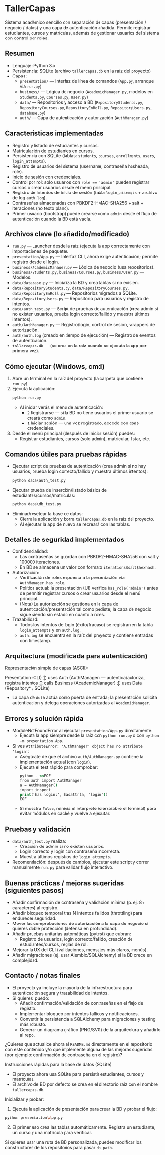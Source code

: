 # TallerCapas

Sistema académico sencillo con separación de capas (presentación / negocio / datos) y una capa de autenticación añadida. Permite registrar estudiantes, cursos y matrículas, además de gestionar usuarios del sistema con control por roles.

## Resumen
- Lenguaje: Python 3.x
- Persistencia: SQLite (archivo `tallercapas.db` en la raíz del proyecto)
- Capas:
	- `presentation/` — Interfaz de línea de comandos (`App.py`, arranque via `run.py`)
	- `business/` — Lógica de negocio (`AcademicManager.py`, modelos en `Students.py`, `Courses.py`, `User.py`)
	- `data/` — Repositorios y acceso a BD (`RepositoryStudents.py`, `RepositoryCourses.py`, `RepositoryEnRoll.py`, `RepositoryUsers.py`, `database.py`)
	- `auth/` — Capa de autenticación y autorización (`AuthManager.py`)

## Características implementadas
- Registro y listado de estudiantes y cursos.
- Matriculación de estudiantes en cursos.
- Persistencia con SQLite (tablas: `students`, `courses`, `enrollments`, `users`, `login_attempts`).
- Registro de usuarios del sistema (username, contraseña hasheada, role).
- Inicio de sesión con credenciales.
- Control por rol: solo usuarios con `role == 'admin'` pueden registrar cursos o crear usuarios desde el menú principal.
- Registro de intentos de inicio de sesión (tabla `login_attempts` + archivo de log `auth.log`).
- Contraseñas almacenadas con PBKDF2-HMAC-SHA256 + salt + iteraciones (no texto plano).
- Primer usuario (bootstrap) puede crearse como `admin` desde el flujo de autenticación cuando la BD está vacía.

## Archivos clave (lo añadido/modificado)
- `run.py` — Launcher desde la raíz (ejecuta la app correctamente con importaciones de paquete).
- `presentation/App.py` — Interfaz CLI, ahora exige autenticación; permite registro desde el login.
- `business/AcademicManager.py` — Lógica de negocio (usa repositorios).
- `business/Students.py`, `business/Courses.py`, `business/User.py` — Modelos.
- `data/database.py` — Inicializa la BD y crea tablas si no existen.
- `data/RepositoryStudents.py`, `data/RepositoryCourses.py`, `data/RepositoryEnRoll.py` — Repositorios migrados a SQLite.
- `data/RepositoryUsers.py` — Repositorio para usuarios y registro de intentos.
- `data/auth_test.py` — Script de pruebas de autenticación (crea admin si no existen usuarios, prueba login correcto/fallido y muestra últimos intentos).
- `auth/AuthManager.py` — Registro/login, control de sesión, wrappers de autorización.
- `auth/auth.log` (creado en tiempo de ejecución) — Registro de eventos de autenticación.
- `tallercapas.db` — (se crea en la raíz cuando se ejecuta la app por primera vez).

## Cómo ejecutar (Windows, cmd)
1. Abre un terminal en la raíz del proyecto (la carpeta que contiene `run.py`).
2. Ejecuta la aplicación:
	 ```cmd
	 python run.py
	 ```
	 - Al iniciar verás el menú de autenticación:
		 - `2` Registrarse — si la BD no tiene usuarios el primer usuario se creará como `admin`.
		 - `1` Iniciar sesión — una vez registrado, accede con esas credenciales.
3. Desde el menú principal (después de iniciar sesión) puedes:
	 - Registrar estudiantes, cursos (solo admin), matricular, listar, etc.

## Comandos útiles para pruebas rápidas
- Ejecutar script de pruebas de autenticación (crea admin si no hay usuarios, prueba login correcto/fallido y muestra últimos intentos):
	```cmd
	python data\auth_test.py
	```
- Ejecutar prueba de inserción/listado básica de estudiantes/cursos/matrículas:
	```cmd
	python data\db_test.py
	```
- Eliminar/resetear la base de datos:
	- Cierra la aplicación y borra `tallercapas.db` en la raíz del proyecto.
	- Al ejecutar la app de nuevo se recreará con las tablas.

## Detalles de seguridad implementados
- Confidencialidad: 
	- Las contraseñas se guardan con PBKDF2-HMAC-SHA256 con salt y 100000 iteraciones.
	- En BD se almacena un valor con formato `iterations$salt$hexhash`.
- Autorización:
	- Verificación de roles expuesta a la presentación vía `AuthManager.has_role`.
	- Política actual: la presentación (UI) verifica `has_role('admin')` antes de permitir registrar cursos o crear usuarios desde el menú principal.
	- (Nota) La autorización se gestiona en la capa de autenticación/presentación tal como pediste; la capa de negocio sigue siendo sin estado en cuanto a roles.
- Trazabilidad:
	- Todos los intentos de login (éxito/fracaso) se registran en la tabla `login_attempts` y en `auth.log`.
	- `auth.log` se encuentra en la raíz del proyecto y contiene entradas con timestamp.

## Arquitectura (modificada para autenticación)
Representación simple de capas (ASCII):

Presentation (CLI)
	↕ uses
Auth (AuthManager)  — autentica/autoriza, registra intentos
	↕ calls
Business (AcademicManager)
	↕ uses
Data (Repository* / SQLite)

- La capa de `Auth` actúa como puerta de entrada; la presentación solicita autenticación y delega operaciones autorizadas al `AcademicManager`.

## Errores y solución rápida
- ModuleNotFoundError al ejecutar `presentation/App.py` directamente:
	- Ejecuta la app siempre desde la raíz con `python run.py` o con `python -m presentation.App`.
- Si ves `AttributeError: 'AuthManager' object has no attribute 'login'`:
	- Asegúrate de que el archivo `auth/AuthManager.py` contiene la implementación actual (con `login`).
	- Ejecuta el test rápido para comprobar:
		```cmd
		python - <<EOF
		from auth import AuthManager
		a = AuthManager()
		import inspect
		print('has login:', hasattr(a, 'login'))
		EOF
		```
	- Si muestra `False`, reinicia el intérprete (cierra/abre el terminal) para evitar módulos en caché y vuelve a ejecutar.

## Pruebas y validación
- `data/auth_test.py` realiza:
	- Creación de admin si no existen usuarios.
	- Login correcto y login con contraseña incorrecta.
	- Muestra últimos registros de `login_attempts`.
- Recomendación: después de cambios, ejecutar este script y correr manualmente `run.py` para validar flujo interactivo.

## Buenas prácticas / mejoras sugeridas (siguientes pasos)
- Añadir confirmación de contraseña y validación mínima (p. ej. 8+ caracteres) al registro.
- Añadir bloqueo temporal tras N intentos fallidos (throttling) para endurecer seguridad.
- Mover las comprobaciones de autorización a la capa de negocio si quieres doble protección (defensa en profundidad).
- Añadir pruebas unitarias automáticas (pytest) que cubran:
	- Registro de usuarios, login correcto/fallido, creación de estudiantes/cursos, reglas de rol.
- Mejorar la UX del CLI (validaciones, mensajes más claros, menús).
- Añadir migraciones (ej. usar Alembic/SQLAlchemy) si la BD crece en complejidad.

## Contacto / notas finales
- El proyecto ya incluye la mayoría de la infraestructura para autenticación segura y trazabilidad de intentos.
- Si quieres, puedo:
	- Añadir confirmación/validación de contraseñas en el flujo de registro.
	- Implementar bloqueo por intentos fallidos y notificaciones.
	- Convertir la persistencia a SQLAlchemy para migraciones y testing más robusto.
	- Generar un diagrama gráfico (PNG/SVG) de la arquitectura y añadirlo al repo.

¿Quieres que actualice ahora el `README.md` directamente en el repositorio con este contenido y/o que implemente alguna de las mejoras sugeridas (por ejemplo: confirmación de contraseña en el registro)?

Instrucciones rápidas para la base de datos (SQLite)

- El proyecto ahora usa SQLite para persistir estudiantes, cursos y matriculas.
- El archivo de BD por defecto se crea en el directorio raíz con el nombre `tallercapas.db`.

Inicializar y probar:

1. Ejecuta la aplicación de presentación para crear la BD y probar el flujo:

```bash
python presentation\App.py
```

2. El primer uso crea las tablas automáticamente. Registra un estudiante, un curso y una matrícula para verificar.

Si quieres usar una ruta de BD personalizada, puedes modificar los constructores de los repositorios para pasar `db_path`.